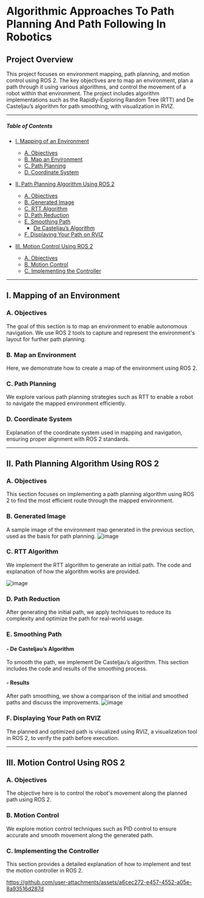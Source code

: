 # Algorithmic Approaches To Path Planning And Path Following In Robotics

## Project Overview

This project focuses on environment mapping, path planning, and motion control using ROS 2. The key objectives are to map an environment, plan a path through it using various algorithms, and control the movement of a robot within that environment. The project includes algorithm implementations such as the Rapidly-Exploring Random Tree (RTT) and De Casteljau’s algorithm for path smoothing, with visualization in RVIZ.

---

##### Table of Contents
- [I. Mapping of an Environment](#i-mapping-of-an-environment)
    - [A. Objectives](#a-objectives)
    - [B. Map an Environment](#b-map-an-environment)
    - [C. Path Planning](#c-path-planning)
    - [D. Coordinate System](#d-coordinate-system)
    
- [II. Path Planning Algorithm Using ROS 2](#ii-path-planning-algorithm-using-ros-2)
    - [A. Objectives](#a-objectives-1)
    - [B. Generated Image](#b-generated-image)
    - [C. RTT Algorithm](#c-rtt-algorithm)
    - [D. Path Reduction](#d-path-reduction)
    - [E. Smoothing Path](#e-smoothing-path)
        - [De Casteljau’s Algorithm](#de-casteljau-algorithm)
    - [F. Displaying Your Path on RVIZ](#f-display-your-path-on-rviz)
    
- [III. Motion Control Using ROS 2](#iii-motion-control-using-ros-2)
    - [A. Objectives](#a-objectives-2)
    - [B. Motion Control](#b-motion-control)
    - [C. Implementing the Controller](#c-implement-the-controller)

---

<a name="i-mapping-of-an-environment"/>

## I. Mapping of an Environment

<a name="a-objectives"/>

### A. Objectives
The goal of this section is to map an environment to enable autonomous navigation. We use ROS 2 tools to capture and represent the environment's layout for further path planning.

<a name="b-map-an-environment"/>

### B. Map an Environment
Here, we demonstrate how to create a map of the environment using ROS 2.

<a name="c-path-planning"/>

### C. Path Planning
We explore various path planning strategies such as RTT to enable a robot to navigate the mapped environment efficiently.

<a name="d-coordinate-system"/>

### D. Coordinate System
Explanation of the coordinate system used in mapping and navigation, ensuring proper alignment with ROS 2 standards.

---

<a name="ii-path-planning-algorithm-using-ros-2"/>

## II. Path Planning Algorithm Using ROS 2

<a name="a-objectives-1"/>

### A. Objectives
This section focuses on implementing a path planning algorithm using ROS 2 to find the most efficient route through the mapped environment.

<a name="b-generated-image"/>

### B. Generated Image
A sample image of the environment map generated in the previous section, used as the basis for path planning.
![image](https://github.com/user-attachments/assets/4a513b9d-7a39-4fd4-b88d-a0dd5a367e23)


<a name="c-rtt-algorithm"/>

### C. RTT Algorithm
We implement the RTT algorithm to generate an initial path. The code and explanation of how the algorithm works are provided.

![image](https://github.com/user-attachments/assets/bbda1b0b-6641-4fea-b74e-453076f179ed)


<a name="d-path-reduction"/>

### D. Path Reduction
After generating the initial path, we apply techniques to reduce its complexity and optimize the path for real-world usage.

<a name="e-smoothing-path"/>

### E. Smoothing Path

<a name="de-casteljau-algorithm"/>

#### - De Casteljau’s Algorithm
To smooth the path, we implement De Casteljau’s algorithm. This section includes the code and results of the smoothing process.

#### - Results
After path smoothing, we show a comparison of the initial and smoothed paths and discuss the improvements.
![image](https://github.com/user-attachments/assets/5e25ff26-cfe2-4ee0-9359-94f582fe1f7e)

<a name="f-display-your-path-on-rviz"/>

### F. Displaying Your Path on RVIZ
The planned and optimized path is visualized using RVIZ, a visualization tool in ROS 2, to verify the path before execution.

---

<a name="iii-motion-control-using-ros-2"/>

## III. Motion Control Using ROS 2

<a name="a-objectives-2"/>

### A. Objectives
The objective here is to control the robot's movement along the planned path using ROS 2.

<a name="b-motion-control"/>

### B. Motion Control
We explore motion control techniques such as PID control to ensure accurate and smooth movement along the generated path.

<a name="c-implement-the-controller"/>

### C. Implementing the Controller
This section provides a detailed explanation of how to implement and test the motion controller in ROS 2.


https://github.com/user-attachments/assets/a6cec272-e457-4552-a05e-8a93516d287d


